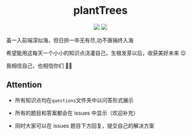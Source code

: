 <h1 align="center">plantTrees</h1>

<p align="center">
  <img src="https://img.shields.io/badge/license-MIT-blue.svg"> <img src="https://img.shields.io/badge/PRs-welcome-brightgreen.svg">
</p>

虽一入前端深似海，但日拱一卒无有尽,功不唐捐终入海

希望能用这每天一个小小的知识点浇灌自己，生根发芽以后，收获美好未来 😉

我相信自己，也相信你们 💪💪

## Attention

- 所有知识点均在`questions`文件夹中以问答形式展示

- 所有的题目和答案都会在 issues 中显示（欢迎补充）

- 同时大家可以在 issues 题目下方回复，提交自己的解决方案
